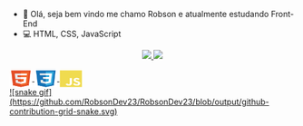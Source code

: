 - 👋 Olá, seja bem vindo me chamo Robson e  atualmente estudando Front-End
- 💻 HTML, CSS, JavaScript








<div align="center">
  <a href="https://github.com/robsondev23">
  <img height="180em" src="https://github-readme-stats.vercel.app/api?username=robsondev23&show_icons=true&theme=tokyonight&include_all_commits=true&count_private=true"/>
  <img height="180em" src="https://github-readme-stats.vercel.app/api/top-langs/?username=robsondev23&layout=compact&langs_count=7&theme=tokyonight"/>
</div>

  <div style="display: inline_block"><br>
  <img align="center" alt="Rafa-HTML" height="30" width="40" src="https://raw.githubusercontent.com/devicons/devicon/master/icons/html5/html5-original.svg">
  <img align="center" alt="Rafa-CSS" height="30" width="40" src="https://raw.githubusercontent.com/devicons/devicon/master/icons/css3/css3-original.svg">
  <img align="center" alt="Rafa-Js" height="30" width="40" src="https://raw.githubusercontent.com/devicons/devicon/master/icons/javascript/javascript-plain.svg">
 
</div>
   ![snake gif](https://github.com/RobsonDev23/RobsonDev23/blob/output/github-contribution-grid-snake.svg)
</div>

